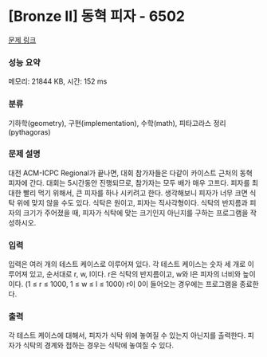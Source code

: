 # [Bronze II] 동혁 피자 - 6502 

[문제 링크](https://www.acmicpc.net/problem/6502) 

### 성능 요약

메모리: 21844 KB, 시간: 152 ms

### 분류

기하학(geometry), 구현(implementation), 수학(math), 피타고라스 정리(pythagoras)

### 문제 설명

<p>대전 ACM-ICPC Regional가 끝나면, 대회 참가자들은 다같이 카이스트 근처의 동혁 피자에 간다. 대회는 5시간동안 진행되므로, 참가자는 모두 배가 매우 고프다. 피자를 최대한 빨리 먹기 위해서, 큰 피자를 하나 시키려고 한다. 생각해보니 피자가 너무 크면 식탁 위에 맞지 않을 수도 있다. 식탁은 원이고, 피자는 직사각형이다. 식탁의 반지름과 피자의 크기가 주어졌을 때, 피자가 식탁에 맞는 크기인지 아닌지를 구하는 프로그램을 작성하시오.</p>

### 입력 

 <p>입력은 여러 개의 테스트 케이스로 이루어져 있다. 각 테스트 케이스는 숫자 세 개로 이루어져 있고, 순서대로 r, w, l이다. r은 식탁의 반지름이고, w와 l은 피자의 너비와 높이이다. (1 ≤ r ≤ 1000, 1 ≤ w ≤ l ≤ 1000) r이 0이 들어오는 경우에는 프로그램을 종료한다.</p>

### 출력 

 <p>각 테스트 케이스에 대해서, 피자가 식탁 위에 놓여질 수 있는지 아닌지를 출력한다. 피자가 식탁의 경계와 접하는 경우는 식탁에 놓여질 수 있다.</p>

